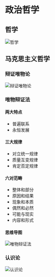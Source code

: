 # 政治哲学

## 哲学

![哲学](/assets/images/哲学.png)

## 马克思主义哲学

### 辩证唯物论

![辩证唯物论](/assets/images/辩证唯物论.png)

### 唯物辩证法

#### 两大特点

* 普遍联系
* 永恒发展

#### 三大规律

* 对立统一规律
* 质量互变规律
* 肯定否定规律

#### 六对范畴

* 整体和部分
* 原因和结果
* 现象和本质
* 偶然和必然
* 可能与现实
* 内容和形式

#### 思维导图

![唯物辩证法](/assets/images/唯物辩证法.png)

### 认识论

![认识论](/assets/images/认识论.png)

